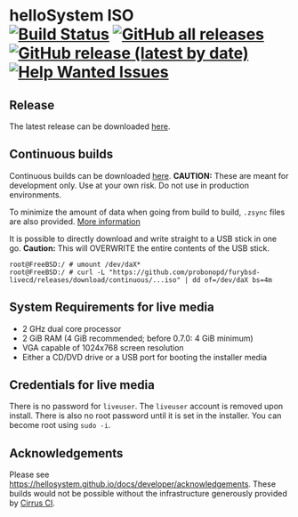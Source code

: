 # helloSystem ISO <br> [![Build Status](https://api.cirrus-ci.com/github/helloSystem/ISO.svg)](https://cirrus-ci.com/github/helloSystem/ISO) [![GitHub all releases](https://img.shields.io/github/downloads/helloSystem/ISO/total)](../../releases) [![GitHub release (latest by date)](https://img.shields.io/github/downloads/helloSystem/ISO/latest/total)](../../releases/latest) [![Help Wanted Issues](https://img.shields.io/github/issues/helloSystem/ISO/help%20wanted)](../../issues?q=is%3Aissue+is%3Aopen+label%3A%22help+wanted%22)

## Release

The latest release can be downloaded [here](../../releases/latest).

## Continuous builds

Continuous builds can be downloaded [here](../../releases/). __CAUTION:__ These are meant for development only. Use at your own risk. Do not use in production environments.

To minimize the amount of data when going from build to build, `.zsync` files are also provided. [More information](https://askubuntu.com/questions/54241/how-do-i-update-an-iso-with-zsync)

It is possible to directly download and write straight to a USB stick in one go. __Caution:__ This will OVERWRITE the entire contents of the USB stick.

```
root@FreeBSD:/ # umount /dev/daX*
root@FreeBSD:/ # curl -L "https://github.com/probonopd/furybsd-livecd/releases/download/continuous/...iso" | dd of=/dev/daX bs=4m
```

## System Requirements for live media

* 2 GHz dual core processor
* 2 GiB RAM (4 GiB recommended; before 0.7.0: 4 GiB minimum)
* VGA capable of 1024x768 screen resolution 
* Either a CD/DVD drive or a USB port for booting the installer media

## Credentials for live media

There is no password for `liveuser`. The `liveuser` account is removed upon install.  There is also no root password until it is set in the installer. You can become root using `sudo -i`.

## Acknowledgements

Please see https://hellosystem.github.io/docs/developer/acknowledgements.
These builds would not be possible without the infrastructure generously provided by [Cirrus CI](https://cirrus-ci.com/).
